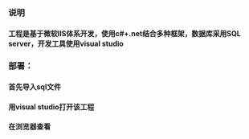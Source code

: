 ### 说明

#### 工程是基于微软IIS体系开发，使用c#+.net结合多种框架，数据库采用SQL server，开发工具使用visual studio

### 部署：

#### 首先导入sql文件

#### 用visual studio打开该工程

#### 在浏览器查看

